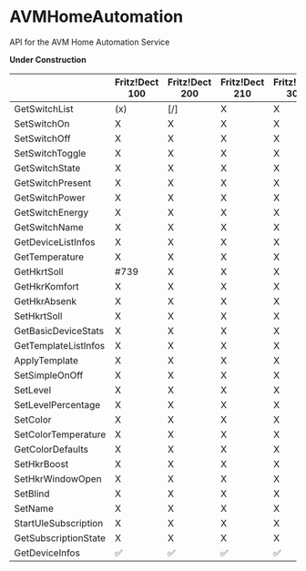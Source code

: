 # AVMHomeAutomation
API for the AVM Home Automation Service

**Under Construction**


|                      | Fritz!Dect 100 | Fritz!Dect 200 | Fritz!Dect 210 | Fritz!Dect 301 | Fritz!Dect 302 | Fritz!Dect 400 | Fritz!Dect 440 | Fritz!Dect 500 |
| -------------------- | -------------- | -------------- | -------------- | -------------- | -------------- | -------------- | -------------- | -------------- |
| GetSwitchList        | (x)              | [/]              | X              | X              | X              | X              | X              | X              |
| SetSwitchOn          | X              | X              | X              | X              | X              | X              | X              | X              |
| SetSwitchOff         | X              | X              | X              | X              | X              | X              | X              | X              |
| SetSwitchToggle      | X              | X              | X              | X              | X              | X              | X              | X              |
| GetSwitchState       | X              | X              | X              | X              | X              | X              | X              | X              |
| GetSwitchPresent     | X              | X              | X              | X              | X              | X              | X              | X              |
| GetSwitchPower       | X              | X              | X              | X              | X              | X              | X              | X              |
| GetSwitchEnergy      | X              | X              | X              | X              | X              | X              | X              | X              |
| GetSwitchName        | X              | X              | X              | X              | X              | X              | X              | X              |
| GetDeviceListInfos   | X              | X              | X              | X              | X              | X              | X              | X              |
| GetTemperature       | X              | X              | X              | X              | X              | X              | X              | X              |
| GetHkrtSoll          | #739           | X              | X              | X              | X              | X              | X              | X              |
| GetHkrKomfort        | X              | X              | X              | X              | X              | X              | X              | X              |
| GetHkrAbsenk         | X              | X              | X              | X              | X              | X              | X              | X              |
| SetHkrtSoll          | X              | X              | X              | X              | X              | X              | X              | X              |
| GetBasicDeviceStats  | X              | X              | X              | X              | X              | X              | X              | X              |
| GetTemplateListInfos | X              | X              | X              | X              | X              | X              | X              | X              |
| ApplyTemplate        | X              | X              | X              | X              | X              | X              | X              | X              |
| SetSimpleOnOff       | X              | X              | X              | X              | X              | X              | X              | X              |
| SetLevel             | X              | X              | X              | X              | X              | X              | X              | X              |
| SetLevelPercentage   | X              | X              | X              | X              | X              | X              | X              | X              |
| SetColor             | X              | X              | X              | X              | X              | X              | X              | X              |
| SetColorTemperature  | X              | X              | X              | X              | X              | X              | X              | X              |
| GetColorDefaults     | X              | X              | X              | X              | X              | X              | X              | X              |
| SetHkrBoost          | X              | X              | X              | X              | X              | X              | X              | X              |
| SetHkrWindowOpen     | X              | X              | X              | X              | X              | X              | X              | X              |
| SetBlind             | X              | X              | X              | X              | X              | X              | X              | X              |
| SetName              | X              | X              | X              | X              | X              | X              | X              | X              |
| StartUleSubscription | X              | X              | X              | X              | X              | X              | X              | X              |
| GetSubscriptionState | X              | X              | X              | X              | X              | X              | X              | X              |
| GetDeviceInfos       |:white_check_mark:|:white_check_mark:|:white_check_mark:|:white_check_mark:|:white_check_mark:|:white_check_mark:|:white_check_mark:       |:white_check_mark:|

